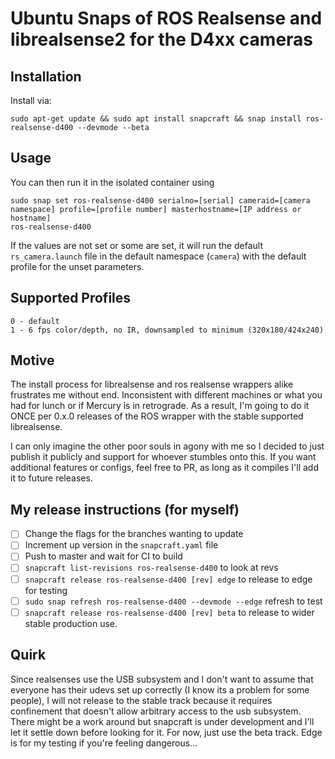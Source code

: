 # Ubuntu Snaps of ROS Realsense and librealsense2 for the D4xx cameras
 
## Installation
Install via:

```
sudo apt-get update && sudo apt install snapcraft && snap install ros-realsense-d400 --devmode --beta
```

## Usage 

You can then run it in the isolated container using 

```
sudo snap set ros-realsense-d400 serialno=[serial] cameraid=[camera namespace] profile=[profile number] masterhostname=[IP address or hostname]
ros-realsense-d400
```

If the values are not set or some are set, it will run the default `rs_camera.launch` file in the default namespace (`camera`) with the default profile for the unset parameters. 

## Supported Profiles

```
0 - default
1 - 6 fps color/depth, no IR, downsampled to minimum (320x180/424x240)
```

## Motive

The install process for librealsense and ros realsense wrappers alike frustrates me without end. Inconsistent with different machines or what you had for lunch or if Mercury is in retrograde. As a result, I'm going to do it ONCE per 0.x.0 releases of the ROS wrapper with the stable supported librealsense. 

I can only imagine the other poor souls in agony with me so I decided to just publish it publicly and support for whoever stumbles onto this. If you want additional features or configs, feel free to PR, as long as it compiles I'll add it to future releases.

## My release instructions (for myself)

- [ ] Change the flags for the branches wanting to update
- [ ] Increment up version in the `snapcraft.yaml` file
- [ ] Push to master and wait for CI to build
- [ ] `snapcraft list-revisions ros-realsense-d400` to look at revs 
- [ ] `snapcraft release ros-realsense-d400 [rev] edge` to release to edge for testing
- [ ] `sudo snap refresh ros-realsense-d400 --devmode --edge` refresh to test
- [ ] `snapcraft release ros-realsense-d400 [rev] beta` to release to wider stable production use.

## Quirk

Since realsenses use the USB subsystem and I don't want to assume that everyone has their udevs set up correctly (I know its a problem for some people), I will not release to the stable track because it requires confinement that doesn't allow arbitrary access to the usb subsystem. There might be a work around but snapcraft is under development and I'll let it settle down before looking for it. For now, just use the beta track. Edge is for my testing if you're feeling dangerous...
